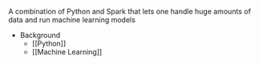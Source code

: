 A combination of Python and Spark that lets one handle huge amounts of data and run machine learning models

- Background
	- [[Python]]
	- [[Machine Learning]]